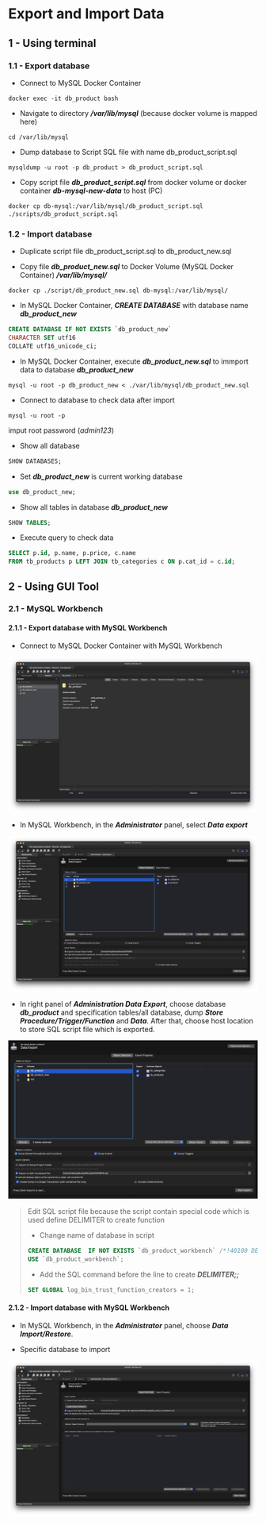 # Export and Import Data

## 1 - Using terminal

### 1.1 - Export database

* Connect to MySQL Docker Container

```shell
docker exec -it db_product bash
```

* Navigate to directory ***/var/lib/mysql*** (because docker volume is mapped here)

```shell
cd /var/lib/mysql
```

* Dump database to Script SQL file with name db_product_script.sql

```shell
mysqldump -u root -p db_product > db_product_script.sql
```

* Copy script file ***db_product_script.sql*** from docker volume or docker container ***db-mysql-new-data*** to host (PC)

```shell
docker cp db-mysql:/var/lib/mysql/db_product_script.sql ./scripts/db_product_script.sql
```

### 1.2 - Import database

* Duplicate script file db_product_script.sql to db_product_new.sql

* Copy file ***db_product_new.sql*** to Docker Volume (MySQL Docker Container) ***/var/lib/mysql/***

```shell
docker cp ./script/db_product_new.sql db-mysql:/var/lib/mysql/
```

* In MySQL Docker Container, ***CREATE DATABASE*** with database name ***db_product_new***

```sql
CREATE DATABASE IF NOT EXISTS `db_product_new`
CHARACTER SET utf16
COLLATE utf16_unicode_ci;
```
* In MySQL Docker Container, execute ***db_product_new.sql*** to immport data to database ***db_product_new***

```shell
mysql -u root -p db_product_new < ./var/lib/mysql/db_product_new.sql
```

* Connect to database to check data after import

```shell
mysql -u root -p
```
imput root password (*admin123*)

* Show all database

```sql
SHOW DATABASES;
```

* Set ***db_product_new*** is current working database

```sql
use db_product_new;
```

* Show all tables in database ***db_product_new***

```sql
SHOW TABLES;
```

* Execute query to check data

```sql
SELECT p.id, p.name, p.price, c.name
FROM tb_products p LEFT JOIN tb_categories c ON p.cat_id = c.id;
```

## 2 - Using GUI Tool

### 2.1 - MySQL Workbench

#### 2.1.1 - Export database with MySQL Workbench

* Connect to MySQL Docker Container with MySQL Workbench

![connect to Database with MySQL Workbench](./images/img_01.png)

* In MySQL Workbench, in the ***Administrator*** panel, select ***Data export***

![choose Data Export](./images/img_02.png)

* In right panel of ***Administration Data Export***, choose database ***db_product*** and specification tables/all database, dump ***Store Procedure/Trigger/Function*** and ***Data***. After that, choose host location to store SQL script file which is exported.

![specify config to dump database](./images/img_03.png)

> Edit SQL script file because the script contain special code which is used define DELIMITER to create function
> * Change name of database in script
> ```sql
> CREATE DATABASE  IF NOT EXISTS `db_product_workbench` /*!40100 DEFAULT CHARACTER SET utf16 COLLATE utf16_unicode_ci */ /*!80016 DEFAULT ENCRYPTION='N' */;
> USE `db_product_workbench`;
> ```
> * Add the SQL command before the line to create ***DELIMITER;;***
> ```sql
> SET GLOBAL log_bin_trust_function_creators = 1;
> ```

#### 2.1.2 - Import database with MySQL Workbench

* In MySQL Workbench, in the ***Administrator*** panel, choose ***Data Import/Restore***.

* Specific database to import

![specific database to import](./images/img_04.png)

